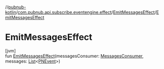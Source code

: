 //[pubnub-kotlin](../../../index.md)/[com.pubnub.api.subscribe.eventengine.effect](../index.md)/[EmitMessagesEffect](index.md)/[EmitMessagesEffect](-emit-messages-effect.md)

# EmitMessagesEffect

[jvm]\
fun [EmitMessagesEffect](-emit-messages-effect.md)(messagesConsumer: [MessagesConsumer](../-messages-consumer/index.md), messages: [List](https://kotlinlang.org/api/latest/jvm/stdlib/kotlin.collections/-list/index.html)&lt;[PNEvent](../../com.pubnub.api.models.consumer.pubsub/-p-n-event/index.md)&gt;)
